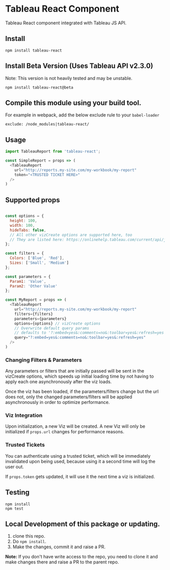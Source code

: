 # Tableau React Component
Tableau React component integrated with Tableau JS API.

## Install

```
npm install tableau-react

```

## Install Beta Version (Uses Tableau API v2.3.0)

Note: This version is not heavily tested and may be unstable.

```
npm install tableau-react@beta

```

## Compile this module using your build tool.
 For example in webpack, add the below exclude rule to your `babel-loader`

```
exclude: /node_modules|tableau-react/
```

## Usage
```js
import TableauReport from 'tableau-react';

const SimpleReport = props => (
  <TableauReport
    url="http://reports.my-site.com/my-workbook/my-report"
    token="<TRUSTED TICKET HERE>"
  />
)
```

## Supported props
```js

const options = {
  height: 100,
  width: 100,
  hideTabs: false,
  // All other vizCreate options are supported here, too
  // They are listed here: https://onlinehelp.tableau.com/current/api/js_api/en-us/JavaScriptAPI/js_api_ref.htm#ref_head_9
};

const filters = {
  Colors: ['Blue', 'Red'],
  Sizes: ['Small', 'Medium']
};

const parameters = {
  Param1: 'Value',
  Param2: 'Other Value'
};

const MyReport = props => (
  <TableauReport
    url="http://reports.my-site.com/my-workbook/my-report"
    filters={filters}
    parameters={parameters}
    options={options} // vizCreate options
    // Overwrite default query params
    // defaults to '?:embed=yes&:comments=no&:toolbar=yes&:refresh=yes'
    query="?:embed=yes&:comments=no&:toolbar=yes&:refresh=yes"
  />
)
```

### Changing Filters & Parameters

Any parameters or filters that are initially passed will be sent in the
vizCreate options, which speeds up initial loading time by not having to apply
each one asynchronously after the viz loads.

Once the viz has been loaded, if the parameters/filters change but the url
does not, only the changed parameters/filters will be applied asynchronously in
order to optimize performance.


### Viz Integration
Upon initialization, a new Viz will be created. A new Viz will only be
initialized if `props.url` changes for performance reasons.

### Trusted Tickets

You can authenticate using a trusted ticket, which will be immediately
invalidated upon being used, because using it a second time will log the user
out.

If `props.token` gets updated, it will use it the next time a viz is initialized.

## Testing
```
npm install
npm test
```


## Local Development of this package or updating.

  1. clone this repo.
  2. Do `npm install`.
  3. Make the changes, commit it and raise a PR.

  **Note:** If you don't have write access to the repo, you need to clone it and make changes there and raise a PR to the parent repo.
